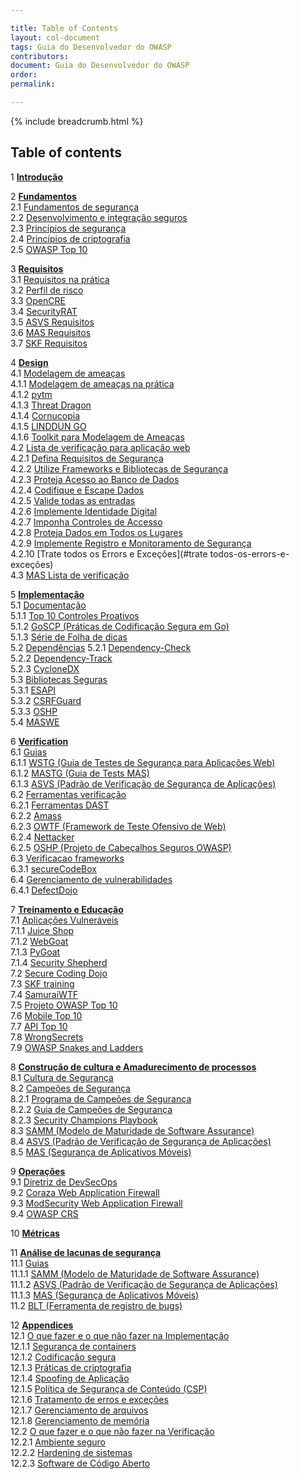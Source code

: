 ```yaml
---

title: Table of Contents
layout: col-document
tags: Guia do Desenvolvedor do OWASP
contributors:
document: Guia do Desenvolvedor do OWASP
order:
permalink:

---
```


{% include breadcrumb.html %}

## Table of contents

1 **[Introdução](#introdução)**  

2 **[Fundamentos](#fundamentos)**  
2.1 [Fundamentos de segurança](#fundamentos-de-segurança)  
2.2 [Desenvolvimento e integração seguros](#desenvolvimento-e-integração-seguros)  
2.3 [Princípios de segurança](#princípios-de-segurança)  
2.4 [Princípios de criptografia](#princípios-de-criptografia)  
2.5 [OWASP Top 10](#owasp-top-ten)  

3 **[Requisitos](#requisitos)**  
3.1 [Requisitos na prática](#requisitos-na-prática)  
3.2 [Perfil de risco](#perfil-de-risco)  
3.3 [OpenCRE](#opencre)  
3.4 [SecurityRAT](#securityrat)  
3.5 [ASVS Requisitos](#asvs-requisitos)  
3.6 [MAS Requisitos](#mas-requisitos)  
3.7 [SKF Requisitos](#skf-requisitos)  

4 **[Design](#design)**  
4.1 [Modelagem de ameaças](#modelagem-de-ameaças)  
4.1.1 [Modelagem de ameaças na prática](#modelagem-de-ameaças-na-prática)  
4.1.2 [pytm](#pytm)  
4.1.3 [Threat Dragon](#threat-dragon)  
4.1.4 [Cornucopia](#cornucopia)  
4.1.5 [LINDDUN GO](#linddun-go)  
4.1.6 [Toolkit para Modelagem de Ameaças](#toolkit-para-modelagem-de-ameaças)  
4.2 [Lista de verificação para aplicação web](#lista-de-verificação-para-aplicação-web)  
4.2.1 [Defina Requisitos de Segurança](#defina-requisitos-de-segurança)  
4.2.2 [Utilize Frameworks e Bibliotecas de Segurança](#utilize-frameworks-e-bibliotecas-de-segurança)  
4.2.3 [Proteja Acesso ao Banco de Dados](#proteja-acesso-ao-banco-de-dados)  
4.2.4 [Codifique e Escape Dados](#codifique-e-escape-dados)  
4.2.5 [Valide todas as entradas](#valide-todas-as-entradas)  
4.2.6 [Implemente Identidade Digital](#implemente-identidade-digital)  
4.2.7 [Imponha Controles de Accesso](#imponha-controles-de-accesso)  
4.2.8 [Proteja Dados em Todos os Lugares](#proteja-dados-em-todos-os-lugares)  
4.2.9 [Implemente Registro e Monitoramento de Segurança](#implemente-registro-e-monitoramento-de-segurança)  
4.2.10 [Trate todos os Errors e Exceções](#trate todos-os-errors-e-exceções)  
4.3 [MAS Lista de verificação](#mas-lista-de-verificação)  

5 **[Implementação](#implementação)**  
5.1 [Documentação](#documentação)  
5.1.1 [Top 10 Controles Proativos](#top-controles-proativos)  
5.1.2 [GoSCP (Práticas de Codificação Segura em Go)](#goscp-práticas-de-codificação-segura-em-go)  
5.1.3 [Série de Folha de dicas](#série-de-folha-de-dicas)  
5.2 [Dependências](#dependências)
5.2.1 [Dependency-Check](#dependency-check)  
5.2.2 [Dependency-Track](#dependency-track)  
5.2.3 [CycloneDX](#cyclonedx)  
5.3 [Bibliotecas Seguras](#bibliotecas_seguras)  
5.3.1 [ESAPI](#esapi)  
5.3.2 [CSRFGuard](#csrfguard)  
5.3.3 [OSHP](#oshp)  
5.4 [MASWE](#maswe)

6 **[Verification](#verification)**  
6.1 [Guias](#verification-guides)  
6.1.1 [WSTG (Guia de Testes de Segurança para Aplicações Web)](#web-security-testing-guide)  
6.1.2 [MASTG (Guia de Tests MAS)](#mas-testing-guide)  
6.1.3 [ASVS (Padrão de Verificação de Segurança de Aplicações)](#application-security-verification-standard)  
6.2 [Ferramentas verificação](#verification-tools)  
6.2.1 [Ferramentas DAST](#dast-tools)  
6.2.2 [Amass](#amass)  
6.2.3 [OWTF (Framework de Teste Ofensivo de Web)](#offensive-web-testing-framework)  
6.2.4 [Nettacker](#nettacker)  
6.2.5 [OSHP (Projeto de Cabeçalhos Seguros OWASP)](#secure-headers-project)  
6.3 [Verificacao frameworks](#verification-frameworks)  
6.3.1 [secureCodeBox](#securecodebox)  
6.4 [Gerenciamento de vulnerabilidades](#verification-vulnerability-management)  
6.4.1 [DefectDojo](#defectdojo)  

7 **[Treinamento e Educação](#training-and-education)**  
7.1 [Aplicações Vulneráveis](#vulnerable-applications)  
7.1.1 [Juice Shop](#juice-shop)  
7.1.2 [WebGoat](#webgoat)  
7.1.3 [PyGoat](#pygoat)  
7.1.4 [Security Shepherd](#security-shepherd)  
7.2 [Secure Coding Dojo](#secure-coding-dojo)  
7.3 [SKF training](#security-knowledge-framework-training)  
7.4 [SamuraiWTF](#samuraiwtf)  
7.5 [Projeto OWASP Top 10](#owasp-top-ten-project)  
7.6 [Mobile Top 10](#mobile-top-ten)  
7.7 [API Top 10](#api-top-ten)  
7.8 [WrongSecrets](#wrongsecrets)  
7.9 [OWASP Snakes and Ladders](#owasp-snakes-and-ladders)  

8 **[Construção de cultura e Amadurecimento de processos](#culture-building-and-process-maturing)**  
8.1 [Cultura de Segurança](#security-culture)  
8.2 [Campeões de Segurança](#security-champions)  
8.2.1 [Programa de Campeões de Segurança](#security-champions-program)  
8.2.2 [Guia de Campeões de Segurança](#security-champions-guide)  
8.2.3 [Security Champions Playbook](#security-champions-playbook)  
8.3 [SAMM (Modelo de Maturidade de Software Assurance)](#software-assurance-maturity-model)  
8.4 [ASVS (Padrão de Verificação de Segurança de Aplicações)](#application-security-verification-standard)  
8.5 [MAS (Segurança de Aplicativos Móveis)](#mobile-application-security)  

9 **[Operações](#operations)**  
9.1 [Diretriz de DevSecOps](#devsecops-guideline)  
9.2 [Coraza Web Application Firewall](#coraza-web-application-firewall)  
9.3 [ModSecurity Web Application Firewall](#modsecurity-web-application-firewall)  
9.4 [OWASP CRS](#owasp-crs)  

10 **[Métricas](#metricas)**  

11 **[Análise de lacunas de segurança](#security-gap-analysis)**  
11.1 [Guias](#security-gap-analysis-guides)  
11.1.1 [SAMM (Modelo de Maturidade de Software Assurance)](#software-assurance-maturity-model)  
11.1.2 [ASVS (Padrão de Verificação de Segurança de Aplicações)](#application-security-verification-standard)  
11.1.3 [MAS (Segurança de Aplicativos Móveis)](#mobile-application-security)  
11.2 [BLT (Ferramenta de registro de bugs)](#bug-logging-tool)  

12 **[Appendices](#appendices)**  
12.1 [O que fazer e o que não fazer na Implementação](#implementation-dos-and-donts)  
12.1.1 [Segurança de containers](#container-security)  
12.1.2 [Codificação segura](#secure-coding)  
12.1.3 [Práticas de criptografia](#cryptographic-practices)  
12.1.4 [Spoofing de Aplicação](#application-spoofing)  
12.1.5 [Política de Segurança de Conteúdo (CSP)](#content-security-policy)  
12.1.6 [Tratamento de erros e exceções](#exception-and-error-handling)  
12.1.7 [Gerenciamento de arquivos](#file-management)  
12.1.8 [Gerenciamento de memória](#memory-management)  
12.2 [O que fazer e o que não fazer na Verificação](#verification-dos-and-donts)  
12.2.1 [Ambiente seguro](#secure-environment)  
12.2.2 [Hardening de sistemas](#system-hardening)  
12.2.3 [Software de Código Aberto](#open-source-software)  

